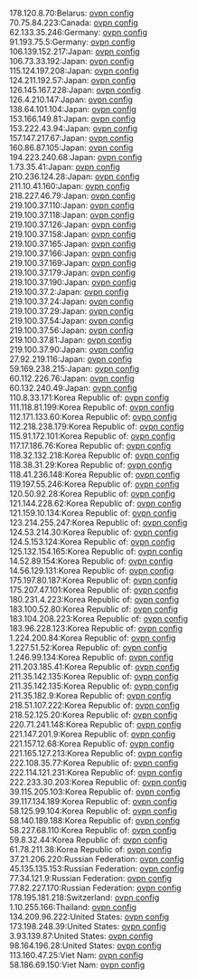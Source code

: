 178.120.8.70:Belarus: [ovpn config](vpn/178_120_8_70.ovpn)  
70.75.84.223:Canada: [ovpn config](vpn/70_75_84_223.ovpn)  
62.133.35.246:Germany: [ovpn config](vpn/62_133_35_246.ovpn)  
91.193.75.5:Germany: [ovpn config](vpn/91_193_75_5.ovpn)  
106.139.152.217:Japan: [ovpn config](vpn/106_139_152_217.ovpn)  
106.73.33.192:Japan: [ovpn config](vpn/106_73_33_192.ovpn)  
115.124.197.208:Japan: [ovpn config](vpn/115_124_197_208.ovpn)  
124.211.192.57:Japan: [ovpn config](vpn/124_211_192_57.ovpn)  
126.145.167.228:Japan: [ovpn config](vpn/126_145_167_228.ovpn)  
126.4.210.147:Japan: [ovpn config](vpn/126_4_210_147.ovpn)  
138.64.101.104:Japan: [ovpn config](vpn/138_64_101_104.ovpn)  
153.166.149.81:Japan: [ovpn config](vpn/153_166_149_81.ovpn)  
153.222.43.94:Japan: [ovpn config](vpn/153_222_43_94.ovpn)  
157.147.217.67:Japan: [ovpn config](vpn/157_147_217_67.ovpn)  
160.86.87.105:Japan: [ovpn config](vpn/160_86_87_105.ovpn)  
194.223.240.68:Japan: [ovpn config](vpn/194_223_240_68.ovpn)  
1.73.35.41:Japan: [ovpn config](vpn/1_73_35_41.ovpn)  
210.236.124.28:Japan: [ovpn config](vpn/210_236_124_28.ovpn)  
211.10.41.160:Japan: [ovpn config](vpn/211_10_41_160.ovpn)  
218.227.46.79:Japan: [ovpn config](vpn/218_227_46_79.ovpn)  
219.100.37.110:Japan: [ovpn config](vpn/219_100_37_110.ovpn)  
219.100.37.118:Japan: [ovpn config](vpn/219_100_37_118.ovpn)  
219.100.37.126:Japan: [ovpn config](vpn/219_100_37_126.ovpn)  
219.100.37.158:Japan: [ovpn config](vpn/219_100_37_158.ovpn)  
219.100.37.165:Japan: [ovpn config](vpn/219_100_37_165.ovpn)  
219.100.37.166:Japan: [ovpn config](vpn/219_100_37_166.ovpn)  
219.100.37.169:Japan: [ovpn config](vpn/219_100_37_169.ovpn)  
219.100.37.179:Japan: [ovpn config](vpn/219_100_37_179.ovpn)  
219.100.37.190:Japan: [ovpn config](vpn/219_100_37_190.ovpn)  
219.100.37.2:Japan: [ovpn config](vpn/219_100_37_2.ovpn)  
219.100.37.24:Japan: [ovpn config](vpn/219_100_37_24.ovpn)  
219.100.37.29:Japan: [ovpn config](vpn/219_100_37_29.ovpn)  
219.100.37.54:Japan: [ovpn config](vpn/219_100_37_54.ovpn)  
219.100.37.56:Japan: [ovpn config](vpn/219_100_37_56.ovpn)  
219.100.37.81:Japan: [ovpn config](vpn/219_100_37_81.ovpn)  
219.100.37.90:Japan: [ovpn config](vpn/219_100_37_90.ovpn)  
27.92.219.116:Japan: [ovpn config](vpn/27_92_219_116.ovpn)  
59.169.238.215:Japan: [ovpn config](vpn/59_169_238_215.ovpn)  
60.112.226.76:Japan: [ovpn config](vpn/60_112_226_76.ovpn)  
60.132.240.49:Japan: [ovpn config](vpn/60_132_240_49.ovpn)  
110.8.33.171:Korea Republic of: [ovpn config](vpn/110_8_33_171.ovpn)  
111.118.81.199:Korea Republic of: [ovpn config](vpn/111_118_81_199.ovpn)  
112.171.133.60:Korea Republic of: [ovpn config](vpn/112_171_133_60.ovpn)  
112.218.238.179:Korea Republic of: [ovpn config](vpn/112_218_238_179.ovpn)  
115.91.172.101:Korea Republic of: [ovpn config](vpn/115_91_172_101.ovpn)  
117.17.186.76:Korea Republic of: [ovpn config](vpn/117_17_186_76.ovpn)  
118.32.132.218:Korea Republic of: [ovpn config](vpn/118_32_132_218.ovpn)  
118.38.31.29:Korea Republic of: [ovpn config](vpn/118_38_31_29.ovpn)  
118.41.236.148:Korea Republic of: [ovpn config](vpn/118_41_236_148.ovpn)  
119.197.55.246:Korea Republic of: [ovpn config](vpn/119_197_55_246.ovpn)  
120.50.92.28:Korea Republic of: [ovpn config](vpn/120_50_92_28.ovpn)  
121.144.228.62:Korea Republic of: [ovpn config](vpn/121_144_228_62.ovpn)  
121.159.10.134:Korea Republic of: [ovpn config](vpn/121_159_10_134.ovpn)  
123.214.255.247:Korea Republic of: [ovpn config](vpn/123_214_255_247.ovpn)  
124.53.214.30:Korea Republic of: [ovpn config](vpn/124_53_214_30.ovpn)  
124.5.153.124:Korea Republic of: [ovpn config](vpn/124_5_153_124.ovpn)  
125.132.154.165:Korea Republic of: [ovpn config](vpn/125_132_154_165.ovpn)  
14.52.89.154:Korea Republic of: [ovpn config](vpn/14_52_89_154.ovpn)  
14.56.129.131:Korea Republic of: [ovpn config](vpn/14_56_129_131.ovpn)  
175.197.80.187:Korea Republic of: [ovpn config](vpn/175_197_80_187.ovpn)  
175.207.47.101:Korea Republic of: [ovpn config](vpn/175_207_47_101.ovpn)  
180.231.4.223:Korea Republic of: [ovpn config](vpn/180_231_4_223.ovpn)  
183.100.52.80:Korea Republic of: [ovpn config](vpn/183_100_52_80.ovpn)  
183.104.208.223:Korea Republic of: [ovpn config](vpn/183_104_208_223.ovpn)  
183.96.228.123:Korea Republic of: [ovpn config](vpn/183_96_228_123.ovpn)  
1.224.200.84:Korea Republic of: [ovpn config](vpn/1_224_200_84.ovpn)  
1.227.51.52:Korea Republic of: [ovpn config](vpn/1_227_51_52.ovpn)  
1.246.99.134:Korea Republic of: [ovpn config](vpn/1_246_99_134.ovpn)  
211.203.185.41:Korea Republic of: [ovpn config](vpn/211_203_185_41.ovpn)  
211.35.142.135:Korea Republic of: [ovpn config](vpn/211_35_142_135.ovpn)  
211.35.142.135:Korea Republic of: [ovpn config](vpn/211_35_142_135.ovpn)  
211.35.182.9:Korea Republic of: [ovpn config](vpn/211_35_182_9.ovpn)  
218.51.107.222:Korea Republic of: [ovpn config](vpn/218_51_107_222.ovpn)  
218.52.125.20:Korea Republic of: [ovpn config](vpn/218_52_125_20.ovpn)  
220.71.241.148:Korea Republic of: [ovpn config](vpn/220_71_241_148.ovpn)  
221.147.201.9:Korea Republic of: [ovpn config](vpn/221_147_201_9.ovpn)  
221.157.12.68:Korea Republic of: [ovpn config](vpn/221_157_12_68.ovpn)  
221.165.127.213:Korea Republic of: [ovpn config](vpn/221_165_127_213.ovpn)  
222.108.35.77:Korea Republic of: [ovpn config](vpn/222_108_35_77.ovpn)  
222.114.121.231:Korea Republic of: [ovpn config](vpn/222_114_121_231.ovpn)  
222.233.30.203:Korea Republic of: [ovpn config](vpn/222_233_30_203.ovpn)  
39.115.205.103:Korea Republic of: [ovpn config](vpn/39_115_205_103.ovpn)  
39.117.134.189:Korea Republic of: [ovpn config](vpn/39_117_134_189.ovpn)  
58.125.99.104:Korea Republic of: [ovpn config](vpn/58_125_99_104.ovpn)  
58.140.189.188:Korea Republic of: [ovpn config](vpn/58_140_189_188.ovpn)  
58.227.68.110:Korea Republic of: [ovpn config](vpn/58_227_68_110.ovpn)  
59.8.32.44:Korea Republic of: [ovpn config](vpn/59_8_32_44.ovpn)  
61.78.211.38:Korea Republic of: [ovpn config](vpn/61_78_211_38.ovpn)  
37.21.206.220:Russian Federation: [ovpn config](vpn/37_21_206_220.ovpn)  
45.135.135.153:Russian Federation: [ovpn config](vpn/45_135_135_153.ovpn)  
77.34.121.9:Russian Federation: [ovpn config](vpn/77_34_121_9.ovpn)  
77.82.227.170:Russian Federation: [ovpn config](vpn/77_82_227_170.ovpn)  
178.195.181.218:Switzerland: [ovpn config](vpn/178_195_181_218.ovpn)  
1.10.255.166:Thailand: [ovpn config](vpn/1_10_255_166.ovpn)  
134.209.96.222:United States: [ovpn config](vpn/134_209_96_222.ovpn)  
173.198.248.39:United States: [ovpn config](vpn/173_198_248_39.ovpn)  
3.93.139.87:United States: [ovpn config](vpn/3_93_139_87.ovpn)  
98.164.196.28:United States: [ovpn config](vpn/98_164_196_28.ovpn)  
113.160.47.25:Viet Nam: [ovpn config](vpn/113_160_47_25.ovpn)  
58.186.69.150:Viet Nam: [ovpn config](vpn/58_186_69_150.ovpn)  
